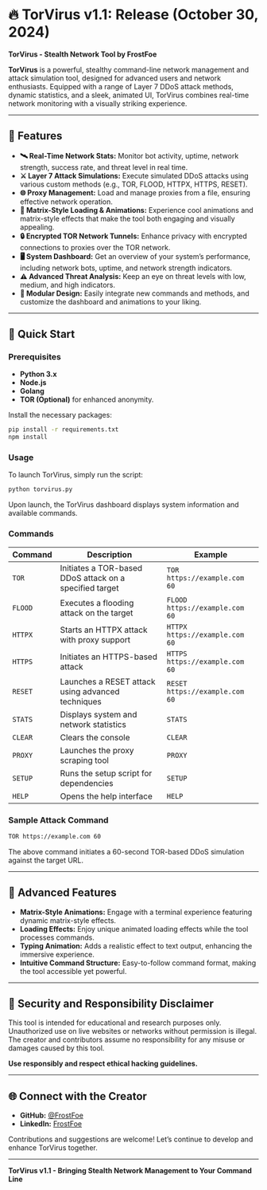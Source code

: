 # 🔥 TorVirus v1.1: Release (October 30, 2024)

**TorVirus - Stealth Network Tool by FrostFoe**

**TorVirus** is a powerful, stealthy command-line network management and attack simulation tool, designed for advanced users and network enthusiasts. Equipped with a range of Layer 7 DDoS attack methods, dynamic statistics, and a sleek, animated UI, TorVirus combines real-time network monitoring with a visually striking experience.

---

## 🌟 Features

- **🛰️ Real-Time Network Stats:** Monitor bot activity, uptime, network strength, success rate, and threat level in real time.
- **⚔️ Layer 7 Attack Simulations:** Execute simulated DDoS attacks using various custom methods (e.g., TOR, FLOOD, HTTPX, HTTPS, RESET).
- **🌐 Proxy Management:** Load and manage proxies from a file, ensuring effective network operation.
- **🚀 Matrix-Style Loading & Animations:** Experience cool animations and matrix-style effects that make the tool both engaging and visually appealing.
- **🔒 Encrypted TOR Network Tunnels:** Enhance privacy with encrypted connections to proxies over the TOR network.
- **🖥️ System Dashboard:** Get an overview of your system’s performance, including network bots, uptime, and network strength indicators.
- **⚠️ Advanced Threat Analysis:** Keep an eye on threat levels with low, medium, and high indicators.
- **🧩 Modular Design:** Easily integrate new commands and methods, and customize the dashboard and animations to your liking.

---

## 🚀 Quick Start

### Prerequisites

- **Python 3.x**
- **Node.js**
- **Golang**
- **TOR (Optional)** for enhanced anonymity.
  
Install the necessary packages:

```bash
pip install -r requirements.txt
npm install
```

### Usage

To launch TorVirus, simply run the script:

```bash
python torvirus.py
```

Upon launch, the TorVirus dashboard displays system information and available commands.

### Commands

| Command      | Description                                             | Example                             |
|--------------|---------------------------------------------------------|-------------------------------------|
| `TOR`        | Initiates a TOR-based DDoS attack on a specified target | `TOR https://example.com 60`        |
| `FLOOD`      | Executes a flooding attack on the target                | `FLOOD https://example.com 60`      |
| `HTTPX`      | Starts an HTTPX attack with proxy support               | `HTTPX https://example.com 60`      |
| `HTTPS`      | Initiates an HTTPS-based attack                         | `HTTPS https://example.com 60`      |
| `RESET`      | Launches a RESET attack using advanced techniques       | `RESET https://example.com 60`      |
| `STATS`      | Displays system and network statistics                  | `STATS`                             |
| `CLEAR`      | Clears the console                                      | `CLEAR`                             |
| `PROXY`      | Launches the proxy scraping tool                        | `PROXY`                             |
| `SETUP`      | Runs the setup script for dependencies                  | `SETUP`                             |
| `HELP`       | Opens the help interface                                | `HELP`                              |

### Sample Attack Command

```bash
TOR https://example.com 60
```

The above command initiates a 60-second TOR-based DDoS simulation against the target URL.

---

## 🌌 Advanced Features

- **Matrix-Style Animations:** Engage with a terminal experience featuring dynamic matrix-style effects.
- **Loading Effects:** Enjoy unique animated loading effects while the tool processes commands.
- **Typing Animation:** Adds a realistic effect to text output, enhancing the immersive experience.
- **Intuitive Command Structure:** Easy-to-follow command format, making the tool accessible yet powerful.

---

## 🔐 Security and Responsibility Disclaimer

This tool is intended for educational and research purposes only. Unauthorized use on live websites or networks without permission is illegal. The creator and contributors assume no responsibility for any misuse or damages caused by this tool.

**Use responsibly and respect ethical hacking guidelines.**

---

## 🌐 Connect with the Creator

- **GitHub:** [@FrostFoe](https://github.com/FrostFoe)
- **LinkedIn:** [FrostFoe](https://linkedin.com/in/FrostFoe)
  
Contributions and suggestions are welcome! Let’s continue to develop and enhance TorVirus together.

--- 

**TorVirus v1.1 - Bringing Stealth Network Management to Your Command Line**